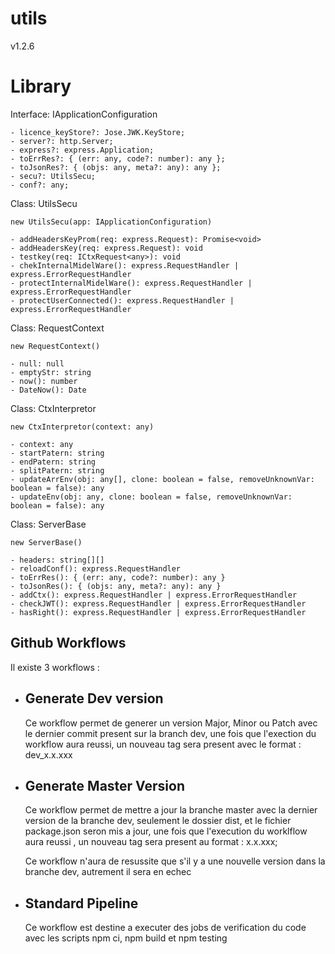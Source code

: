 # utils

v1.2.6

# Library

Interface: IApplicationConfiguration

```
- licence_keyStore?: Jose.JWK.KeyStore;
- server?: http.Server;
- express?: express.Application;
- toErrRes?: { (err: any, code?: number): any };
- toJsonRes?: { (objs: any, meta?: any): any };
- secu?: UtilsSecu;
- conf?: any;
```

Class: UtilsSecu

```
new UtilsSecu(app: IApplicationConfiguration)

- addHeadersKeyProm(req: express.Request): Promise<void>
- addHeadersKey(req: express.Request): void
- testkey(req: ICtxRequest<any>): void
- chekInternalMidelWare(): express.RequestHandler | express.ErrorRequestHandler
- protectInternalMidelWare(): express.RequestHandler | express.ErrorRequestHandler
- protectUserConnected(): express.RequestHandler | express.ErrorRequestHandler
```

Class: RequestContext

```
new RequestContext()

- null: null
- emptyStr: string
- now(): number
- DateNow(): Date
```

Class: CtxInterpretor

```
new CtxInterpretor(context: any)

- context: any
- startPatern: string
- endPatern: string
- splitPatern: string
- updateArrEnv(obj: any[], clone: boolean = false, removeUnknownVar: boolean = false): any
- updateEnv(obj: any, clone: boolean = false, removeUnknownVar: boolean = false): any
```

Class: ServerBase

```
new ServerBase()

- headers: string[][]
- reloadConf(): express.RequestHandler
- toErrRes(): { (err: any, code?: number): any }
- toJsonRes(): { (objs: any, meta?: any): any }
- addCtx(): express.RequestHandler | express.ErrorRequestHandler
- checkJWT(): express.RequestHandler | express.ErrorRequestHandler
- hasRight(): express.RequestHandler | express.ErrorRequestHandler
```

## Github Workflows

Il existe 3 workflows :

- ## Generate Dev version
  Ce workflow permet de generer un version Major, Minor ou Patch avec le dernier commit present sur la branch dev, une fois que l'exection du workflow aura reussi, un nouveau tag sera present avec le format : dev_x.x.xxx
- ## Generate Master Version

  Ce workflow permet de mettre a jour la branche master avec la dernier version de la branche dev, seulement le dossier dist, et le fichier package.json seron mis a jour, une fois que l'execution du worklflow aura reussi , un nouveau tag sera present au format : x.x.xxx;

  Ce workflow n'aura de resussite que s'il y a une nouvelle version dans la branche dev, autrement il sera en echec

- ## Standard Pipeline
  Ce workflow est destine a executer des jobs de verification du code avec les scripts npm ci, npm build et npm testing
